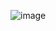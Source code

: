 ![image](https://user-images.githubusercontent.com/58586537/174556560-a429549c-cb1d-4f54-844e-0d98a24505e4.png)
